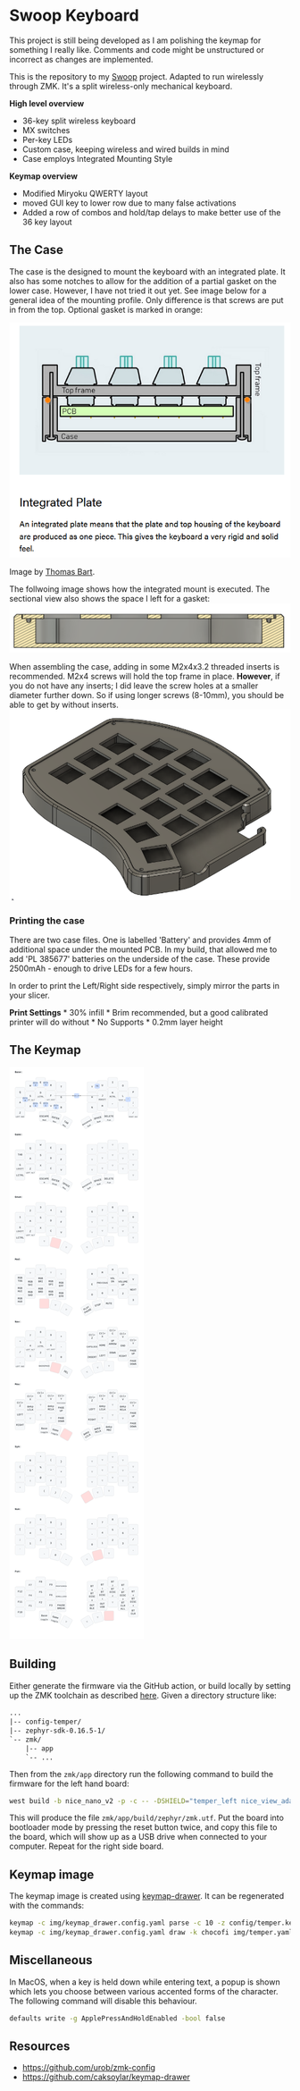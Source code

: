 Swoop Keyboard
=============== 

This project is still being developed as I am polishing the keymap for something I really like. Comments and code might be unstructured or incorrect as changes are implemented.

This is the repository to my [Swoop](https://github.com/jimmerricks/swoop) project. Adapted to run wirelessly through ZMK. It's a split wireless-only
mechanical keyboard.

**High level overview**

 * 36-key split wireless keyboard
 * MX switches
 * Per-key LEDs
 * Custom case, keeping wireless and wired builds in mind
 * Case employs Integrated Mounting Style

**Keymap overview**
 * Modified Miryoku QWERTY layout
 * moved GUI key to lower row due to many false activations
 * Added a row of combos and hold/tap delays to make better use of the 36 key layout

## The Case
The case is the designed to mount the keyboard with an integrated plate. It also has some notches to allow for the addition of a partial gasket on the lower case. However, I have not tried it out yet. 
See image below for a general idea of the mounting profile. Only difference is that screws are put in from the top. Optional gasket is marked in orange:

![case_mount](pictures/mount.png)

Image by [Thomas Bart](https://thomasbaart.nl/2019/04/07/cheat-sheet-custom-keyboard-mounting-styles/).


The follwoing image shows how the integrated mount is executed. The sectional view also shows the space I left for a gasket:
![case_section](pictures/Case_section.png)

When assembling the case, adding in some M2x4x3.2 threaded inserts is recommended. M2x4 screws will hold the top frame in place. 
**However**, if you do not have any inserts; I did leave the screw holes at a smaller diameter further down. So if using longer screws (8-10mm), you should be able to get by without inserts.
![case_pic](pictures/Case.png)

### Printing the case
There are two case files. One is labelled 'Battery' and provides 4mm of additional space under the mounted PCB. In my build, that allowed me to add 'PL 385677' batteries on the underside of the case. These provide 2500mAh - enough to drive LEDs for a few hours.

In order to print the Left/Right side respectively, simply mirror the parts in your slicer. 

**Print Settings**
    * 30% infill
    * Brim recommended, but a good calibrated printer will do without
    * No Supports
    * 0.2mm layer height

## The Keymap
![keymap image](img/swoop.svg)


## Building

Either generate the firmware via the GitHub action, or build locally by setting
up the ZMK toolchain as described [here](https://zmk.dev/docs/development/setup).
Given a directory structure like:

```
...
|-- config-temper/
|-- zephyr-sdk-0.16.5-1/
`-- zmk/
    |-- app
    `-- ...
```

Then from the `zmk/app` directory run the following command to build the
firmware for the left hand board:

```sh
west build -b nice_nano_v2 -p -c -- -DSHIELD="temper_left nice_view_adapter nice_view_temper" -DZMK_CONFIG=../../config-temper-zmk/config -DZMK_EXTRA_MODULES=../../config-temper-zmk -DZephyr-sdk_DIR=../../zephyr-sdk-0.16.5-1/cmake
```

This will produce the file `zmk/app/build/zephyr/zmk.utf`. Put the board into
bootloader mode by pressing the reset button twice, and copy this file to the
board, which will show up as a USB drive when connected to your computer. Repeat
for the right side board.

## Keymap image

The keymap image is created using [keymap-drawer](https://github.com/caksoylar/keymap-drawer).
It can be regenerated with the commands:

```sh
keymap -c img/keymap_drawer.config.yaml parse -c 10 -z config/temper.keymap > img/temper.yaml
keymap -c img/keymap_drawer.config.yaml draw -k chocofi img/temper.yaml > img/temper.svg
```


## Miscellaneous

In MacOS, when a key is held down while entering text, a popup is shown which
lets you choose between various accented forms of the character. The following
command will disable this behaviour.

```sh
defaults write -g ApplePressAndHoldEnabled -bool false
```

## Resources

 * https://github.com/urob/zmk-config
 * https://github.com/caksoylar/keymap-drawer

